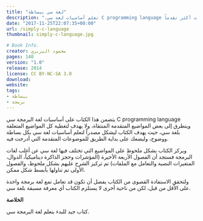 ```yaml
---
title: "لغة سي ببساطة"
description: ".تعلم أساسيات لغة سي C programming language ببساطة ووضوح، يهدف الكتاب أن يكون مقدمة وليضعك على بداية الطريق لموضوعات أكثر تقدماً"
date: "2017-11-25T22:07:35+00:00"
url: /simply-c-language
thumbnail: simply-c-language.jpg

# Book Info.
creator: محمود البربري
pages: 140
version: "1.0"
release: 2014
license: CC BY-NC-SA 3.0
download:
website:
tags:
- ببساطة
- برمجة
---
```


يتضمن هذا الكتاب على أساسيات لغة البرمجة سي C programming language ويتطرق إلى بعض المواضيع المتقدمة المنتقاة، ولا يهدف لتغطية كل المواضيع المتعلقة بلغة سي، حيث يهدف الكتاب ليشكل مصدراً لتعلم أساسيات لغة سي بكل بساطة ووضوح، وليضعك على بداية الطريق للموضوعات المتقدمة التي أدرجت فيه.

ويركز الكتاب بشكل ملحوظ على المواضيع التي تختلف فيها لغة سي عن أغلب لغات البرمجة فستجد أن الفصول الأربعة الأخيرة (المؤشرات وحجز الذاكرة ديناميكياً، الدوال، المتغيرات النصية والتعامل مع الملفات) تم تركيز الشرح عليهم بشكل ملحوظ، والفصول الأولى تم تناولها بأبسط شكل ممكن.

ولتحقق الاستفادة القصوى من الكتاب يفضل أن تكون قد تعامل تمع لغة برمجة واحدة على الأقل من قبل، لكن من ناحية أخرى لا يستلزم الكتاب أي معرفة مسبقة بلغة سي.

**الخلاصة**

كتاب جيد للبدء بتعلم لغة البرمجة سي.
